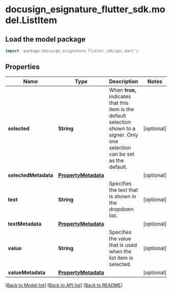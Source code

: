 # docusign_esignature_flutter_sdk.model.ListItem

## Load the model package
```dart
import 'package:docusign_esignature_flutter_sdk/api.dart';
```

## Properties
Name | Type | Description | Notes
------------ | ------------- | ------------- | -------------
**selected** | **String** | When **true,** indicates that this item is the default selection shown to a signer.   Only one selection can be set as the default. | [optional] 
**selectedMetadata** | [**PropertyMetadata**](PropertyMetadata.md) |  | [optional] 
**text** | **String** | Specifies the text that is shown in the dropdown list.  | [optional] 
**textMetadata** | [**PropertyMetadata**](PropertyMetadata.md) |  | [optional] 
**value** | **String** | Specifies the value that is used when the list item is selected. | [optional] 
**valueMetadata** | [**PropertyMetadata**](PropertyMetadata.md) |  | [optional] 

[[Back to Model list]](../README.md#documentation-for-models) [[Back to API list]](../README.md#documentation-for-api-endpoints) [[Back to README]](../README.md)


